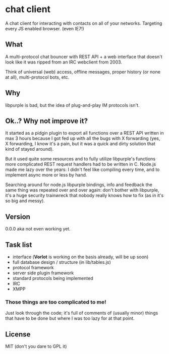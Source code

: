 # chat client
A chat client for interacting with contacts on all of your networks. Targeting
every JS enabled browser. (even IE7!)

## What
A multi-protocol chat bouncer with REST API + a web interface that doesn't look
like it was ripped from an IRC webclient from 2003.

Think of universal (web) access, offline messages, proper history (or none at
all), multi-protocol bots, etc.

## Why
libpurple is bad, but the idea of plug-and-play IM protocols isn't.

## Ok..? Why not improve it?
It started as a pidgin plugin to export all functions over a REST API written in
max 3 hours because I got fed up with all the bugs with X forwarding (yes, X
forwarding, I know it's a pain, but it was a quick and dirty solution that kind
of stayed around).

But it used quite some resources and to fully utilize libpurple's functions more
complicated REST request handlers had to be written in C. Node.js made me lazy
over the years: I didn't feel like compiling every time, and to implement async
more or less by hand.

Searching around for node.js libpurple bindings, info and feedback the same
thing was repeated over and over again: don't bother with libpurple, it's a huge
security trainwreck that nobody really knows how to fix (as in it's so big and
messy).

## Version
0.0.0 aka not even working yet.

## Task list
- interface (**Vorlot** is working on the basis already, will be up soon)
- full database design / structure (in lib/tables.js)
- protocol framework
- server side plugin framework
- standard protocols being implemented
 - IRC
 - XMPP

### Those things are too complicated to me!
Just look through the code; it's full of comments of (usually minor) things that
have to be done but where I was too lazy for at that point.

## License
MIT (don't you dare to GPL it)

